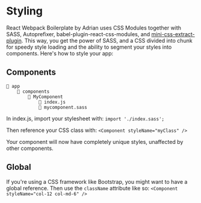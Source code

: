# Styling

React Webpack Boilerplate by Adrian uses CSS Modules together with
SASS, Autoprefixer, babel-plugin-react-css-modules, and [mini-css-extract-plugin](https://github.com/webpack-contrib/mini-css-extract-plugin). This way,
you get the power of SASS, and a CSS divided into chunk for speedy style loading
and the ability to segment your styles into components. Here's how to style your app:

## Components

```
📁 app
    📁 components
        📁 MyComponent
            📄 index.js
            📄 mycomponent.sass
```


In index.js, import your stylesheet with: `import './index.sass';`

Then reference your CSS class with: `<Component styleName="myClass" />`

Your component will now have completely unique styles, unaffected by other components.

## Global

If you're using a CSS framework like Bootstrap, you might want to have a global reference.
Then use the `className` attribute like so: `<Component styleName="col-12 col-md-6" />`
